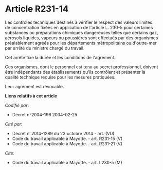 # Article R231-14

Les contrôles techniques destinés à vérifier le respect des valeurs limites de concentration fixées en application de
l'article L. 230-5 pour certaines substances ou préparations chimiques dangereuses telles que certains gaz, aérosols
liquides, vapeurs ou poussières sont effectués par des organismes préalablement agréés pour les départements métropolitains
ou d'outre-mer par arrêté du ministre chargé du travail.

Cet arrêté fixe la durée et les conditions de l'agrément.

Ces organismes, dont le personnel est tenu au secret professionnel, doivent être indépendants des établissements qu'ils
contrôlent et présenter la qualité technique requise pour les mesures pratiquées.

Leur agrément est révocable.

**Liens relatifs à cet article**

_Codifié par_:

  - Décret n°2004-196 2004-02-25

_Cité par_:

  - Décret n°2014-1289 du 23 octobre 2014 - art. (VD)
  - Code du travail applicable à Mayotte. - art. R231-15 (V)
  - Code du travail applicable à Mayotte. - art. R231-21 (V)

_Cite_:

  - Code du travail applicable à Mayotte. - art. L230-5 (M)
